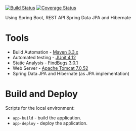 [![Build Status](https://travis-ci.org/OKaluzny/spring-boot-rest.svg?branch=master)](https://travis-ci.org/OKaluzny/spring-boot-rest)
[![Coverage Status](https://coveralls.io/repos/github/OKaluzny/spring-boot-rest/badge.svg?branch=master)](https://coveralls.io/github/OKaluzny/spring-boot-rest?branch=master)

Using Spring Boot, REST API Spring Data JPA and Hibernate

# Tools

* Build Automation - [Maven 3.3.x](https://maven.apache.org/)
* Automated testing - [JUnit 4.12](http://junit.org/junit4/)
* Static Analysis - [FindBugs 3.0.1](http://findbugs.sourceforge.net/)
* Web Server - [Apache Tomcat 7.0.52](http://tomcat.apache.org/)
* Spring Data JPA and Hibernate (as JPA implementation)

# Build and Deploy

Scripts for the local environment:

* `app-build` - build the application.
* `app-deploy` - deploy the application.
